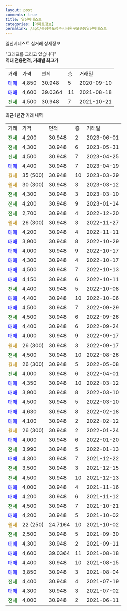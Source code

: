 ```yaml
---
layout: post
comments: true
title: 일신베네스트
categories: [아파트정보]
permalink: /apt/충청북도청주시서원구모충동일신베네스트
---
```


일신베네스트 실거래 상세정보

<script type="text/javascript">
  google.charts.load('current', {'packages':['line', 'corechart']});
  google.charts.setOnLoadCallback(drawChart);

  function drawChart() {
    var data = new google.visualization.DataTable();
    data.addColumn('date', '거래일');
    data.addColumn('number', "매매");
    data.addColumn('number', "전세");
    data.addColumn('number', "전매");

    data.addRows([[new Date(Date.parse("2023-06-01")), null, 4200, null], [new Date(Date.parse("2023-05-31")), null, 4300, null], [new Date(Date.parse("2023-04-25")), null, 4500, null], [new Date(Date.parse("2023-04-19")), 4400, null, null], [new Date(Date.parse("2023-03-29")), null, null, null], [new Date(Date.parse("2023-03-12")), null, null, null], [new Date(Date.parse("2023-03-10")), null, 4300, null], [new Date(Date.parse("2023-01-14")), null, 4200, null], [new Date(Date.parse("2022-12-20")), null, 2700, null], [new Date(Date.parse("2022-11-27")), null, null, null], [new Date(Date.parse("2022-11-11")), 4200, null, null], [new Date(Date.parse("2022-10-29")), 3900, null, null], [new Date(Date.parse("2022-10-17")), 4000, null, null], [new Date(Date.parse("2022-10-17")), 4300, null, null], [new Date(Date.parse("2022-10-13")), 4500, null, null], [new Date(Date.parse("2022-10-11")), 4150, null, null], [new Date(Date.parse("2022-10-08")), null, 4400, null], [new Date(Date.parse("2022-10-06")), 4400, null, null], [new Date(Date.parse("2022-09-29")), 4500, null, null], [new Date(Date.parse("2022-09-26")), null, 4500, null], [new Date(Date.parse("2022-09-24")), 4400, null, null], [new Date(Date.parse("2022-09-17")), 4000, null, null], [new Date(Date.parse("2022-09-17")), null, null, null], [new Date(Date.parse("2022-08-26")), null, 4500, null], [new Date(Date.parse("2022-05-08")), null, null, null], [new Date(Date.parse("2022-04-01")), null, 4000, null], [new Date(Date.parse("2022-03-12")), 4350, null, null], [new Date(Date.parse("2022-03-10")), 3900, null, null], [new Date(Date.parse("2022-03-10")), 4500, null, null], [new Date(Date.parse("2022-02-18")), 4630, null, null], [new Date(Date.parse("2022-02-12")), 4100, null, null], [new Date(Date.parse("2022-01-24")), null, null, null], [new Date(Date.parse("2022-01-20")), 4000, null, null], [new Date(Date.parse("2022-01-13")), null, 3990, null], [new Date(Date.parse("2021-12-22")), 4300, null, null], [new Date(Date.parse("2021-12-15")), null, 3500, null], [new Date(Date.parse("2021-12-13")), null, 4500, null], [new Date(Date.parse("2021-11-16")), 4000, null, null], [new Date(Date.parse("2021-11-12")), 4200, null, null], [new Date(Date.parse("2021-10-21")), null, 4500, null], [new Date(Date.parse("2021-10-02")), 4200, null, null], [new Date(Date.parse("2021-10-02")), null, null, null], [new Date(Date.parse("2021-09-30")), null, 2500, null], [new Date(Date.parse("2021-09-11")), 4300, null, null], [new Date(Date.parse("2021-08-18")), 4600, null, null], [new Date(Date.parse("2021-08-15")), 4400, null, null], [new Date(Date.parse("2021-08-04")), 3850, null, null], [new Date(Date.parse("2021-07-19")), null, 4400, null], [new Date(Date.parse("2021-07-02")), 4300, null, null], [new Date(Date.parse("2021-06-11")), null, 4000, null]]);

    var options = {
      hAxis: {
        format: 'yyyy/MM/dd'
      },    
      lineWidth: 0,
      pointsVisible: true,    
      title: '최근 1년간 유형별 실거래가 분포',
      legend: { position: 'bottom' }
    };

    var formatter = new google.visualization.NumberFormat({pattern:'###,###'} );
    formatter.format(data, 1);
    formatter.format(data, 2);
    
    setTimeout(function() {
        var chart = new google.visualization.LineChart(document.getElementById('columnchart_material'));
        chart.draw(data, (options));
        document.getElementById('loading').style.display = 'none';
    }, 200);
  }
</script>


<div id="loading" style="z-index:20; display: block; margin-left: 0px">"그래프를 그리고 있습니다"</div>
<div id="columnchart_material" style="width: 95%; margin-left: 0px; display: block"></div>
<!-- contents start -->
<b>역대 전용면적, 거래별 최고가</b>
<table class="sortable">
    <tr>
      <td>거래</td>
      <td>가격</td>
      <td>면적</td>
      <td>층</td>
      <td>거래일</td>
    </tr>
        <tr>
          <td><a style="color: blue">매매</a></td>
          <td>4,850</td>
          <td>30.948</td>
          <td>5</td>
          <td>2020-09-10</td>
        </tr>            <tr>
          <td><a style="color: blue">매매</a></td>
          <td>4,600</td>
          <td>39.0364</td>
          <td>11</td>
          <td>2021-08-18</td>
        </tr>        
        <tr>
              <td><a style="color: darkgreen">전세</a></td>
              <td>4,500</td>
              <td>30.948</td>
              <td>7</td>
              <td>2021-10-21</td>
            </tr>        
    
</table>

<b>최근 1년간 거래 내역</b>

<table class="sortable">
    <tr>
      <td>거래</td>
      <td>가격</td>
      <td>면적</td>
      <td>층</td>
      <td>거래일</td>
    </tr>
    <tr>
      <td><a style="color: darkgreen">전세</a></td>
      <td>4,200</td>
      <td>30.948</td>
      <td>2</td>
      <td>2023-06-01</td>
    </tr>          <tr>
      <td><a style="color: darkgreen">전세</a></td>
      <td>4,300</td>
      <td>30.948</td>
      <td>6</td>
      <td>2023-05-31</td>
    </tr>          <tr>
      <td><a style="color: darkgreen">전세</a></td>
      <td>4,500</td>
      <td>30.948</td>
      <td>7</td>
      <td>2023-04-25</td>
    </tr>          <tr>
      <td><a style="color: blue">매매</a></td>
      <td>4,400</td>
      <td>30.948</td>
      <td>7</td>
      <td>2023-04-19</td>
    </tr>          <tr>
      <td><a style="color: darkgoldenrod">월세</a></td>
      <td>35 (500)</td>
      <td>30.948</td>
      <td>10</td>
      <td>2023-03-29</td>
    </tr>          <tr>
      <td><a style="color: darkgoldenrod">월세</a></td>
      <td>30 (300)</td>
      <td>30.948</td>
      <td>3</td>
      <td>2023-03-12</td>
    </tr>          <tr>
      <td><a style="color: darkgreen">전세</a></td>
      <td>4,300</td>
      <td>30.948</td>
      <td>3</td>
      <td>2023-03-10</td>
    </tr>          <tr>
      <td><a style="color: darkgreen">전세</a></td>
      <td>4,200</td>
      <td>30.948</td>
      <td>9</td>
      <td>2023-01-14</td>
    </tr>          <tr>
      <td><a style="color: darkgreen">전세</a></td>
      <td>2,700</td>
      <td>30.948</td>
      <td>4</td>
      <td>2022-12-20</td>
    </tr>          <tr>
      <td><a style="color: darkgoldenrod">월세</a></td>
      <td>26 (300)</td>
      <td>30.948</td>
      <td>3</td>
      <td>2022-11-27</td>
    </tr>          <tr>
      <td><a style="color: blue">매매</a></td>
      <td>4,200</td>
      <td>30.948</td>
      <td>4</td>
      <td>2022-11-11</td>
    </tr>          <tr>
      <td><a style="color: blue">매매</a></td>
      <td>3,900</td>
      <td>30.948</td>
      <td>8</td>
      <td>2022-10-29</td>
    </tr>          <tr>
      <td><a style="color: blue">매매</a></td>
      <td>4,000</td>
      <td>30.948</td>
      <td>9</td>
      <td>2022-10-17</td>
    </tr>          <tr>
      <td><a style="color: blue">매매</a></td>
      <td>4,300</td>
      <td>30.948</td>
      <td>4</td>
      <td>2022-10-17</td>
    </tr>          <tr>
      <td><a style="color: blue">매매</a></td>
      <td>4,500</td>
      <td>30.948</td>
      <td>7</td>
      <td>2022-10-13</td>
    </tr>          <tr>
      <td><a style="color: blue">매매</a></td>
      <td>4,150</td>
      <td>30.948</td>
      <td>6</td>
      <td>2022-10-11</td>
    </tr>          <tr>
      <td><a style="color: darkgreen">전세</a></td>
      <td>4,400</td>
      <td>30.948</td>
      <td>5</td>
      <td>2022-10-08</td>
    </tr>          <tr>
      <td><a style="color: blue">매매</a></td>
      <td>4,400</td>
      <td>30.948</td>
      <td>10</td>
      <td>2022-10-06</td>
    </tr>          <tr>
      <td><a style="color: blue">매매</a></td>
      <td>4,500</td>
      <td>30.948</td>
      <td>7</td>
      <td>2022-09-29</td>
    </tr>          <tr>
      <td><a style="color: darkgreen">전세</a></td>
      <td>4,500</td>
      <td>30.948</td>
      <td>6</td>
      <td>2022-09-26</td>
    </tr>          <tr>
      <td><a style="color: blue">매매</a></td>
      <td>4,400</td>
      <td>30.948</td>
      <td>6</td>
      <td>2022-09-24</td>
    </tr>          <tr>
      <td><a style="color: blue">매매</a></td>
      <td>4,000</td>
      <td>30.948</td>
      <td>9</td>
      <td>2022-09-17</td>
    </tr>          <tr>
      <td><a style="color: darkgoldenrod">월세</a></td>
      <td>26 (300)</td>
      <td>30.948</td>
      <td>3</td>
      <td>2022-09-17</td>
    </tr>          <tr>
      <td><a style="color: darkgreen">전세</a></td>
      <td>4,500</td>
      <td>30.948</td>
      <td>10</td>
      <td>2022-08-26</td>
    </tr>          <tr>
      <td><a style="color: darkgoldenrod">월세</a></td>
      <td>26 (300)</td>
      <td>30.948</td>
      <td>5</td>
      <td>2022-05-08</td>
    </tr>          <tr>
      <td><a style="color: darkgreen">전세</a></td>
      <td>4,000</td>
      <td>30.948</td>
      <td>6</td>
      <td>2022-04-01</td>
    </tr>          <tr>
      <td><a style="color: blue">매매</a></td>
      <td>4,350</td>
      <td>30.948</td>
      <td>10</td>
      <td>2022-03-12</td>
    </tr>          <tr>
      <td><a style="color: blue">매매</a></td>
      <td>3,900</td>
      <td>30.948</td>
      <td>8</td>
      <td>2022-03-10</td>
    </tr>          <tr>
      <td><a style="color: blue">매매</a></td>
      <td>4,500</td>
      <td>30.948</td>
      <td>5</td>
      <td>2022-03-10</td>
    </tr>          <tr>
      <td><a style="color: blue">매매</a></td>
      <td>4,630</td>
      <td>30.948</td>
      <td>8</td>
      <td>2022-02-18</td>
    </tr>          <tr>
      <td><a style="color: blue">매매</a></td>
      <td>4,100</td>
      <td>30.948</td>
      <td>2</td>
      <td>2022-02-12</td>
    </tr>          <tr>
      <td><a style="color: darkgoldenrod">월세</a></td>
      <td>26 (300)</td>
      <td>30.948</td>
      <td>2</td>
      <td>2022-01-24</td>
    </tr>          <tr>
      <td><a style="color: blue">매매</a></td>
      <td>4,000</td>
      <td>30.948</td>
      <td>6</td>
      <td>2022-01-20</td>
    </tr>          <tr>
      <td><a style="color: darkgreen">전세</a></td>
      <td>3,990</td>
      <td>30.948</td>
      <td>5</td>
      <td>2022-01-13</td>
    </tr>          <tr>
      <td><a style="color: blue">매매</a></td>
      <td>4,300</td>
      <td>30.948</td>
      <td>7</td>
      <td>2021-12-22</td>
    </tr>          <tr>
      <td><a style="color: darkgreen">전세</a></td>
      <td>3,500</td>
      <td>30.948</td>
      <td>3</td>
      <td>2021-12-15</td>
    </tr>          <tr>
      <td><a style="color: darkgreen">전세</a></td>
      <td>4,500</td>
      <td>30.948</td>
      <td>10</td>
      <td>2021-12-13</td>
    </tr>          <tr>
      <td><a style="color: blue">매매</a></td>
      <td>4,000</td>
      <td>30.948</td>
      <td>4</td>
      <td>2021-11-16</td>
    </tr>          <tr>
      <td><a style="color: blue">매매</a></td>
      <td>4,200</td>
      <td>30.948</td>
      <td>6</td>
      <td>2021-11-12</td>
    </tr>          <tr>
      <td><a style="color: darkgreen">전세</a></td>
      <td>4,500</td>
      <td>30.948</td>
      <td>7</td>
      <td>2021-10-21</td>
    </tr>          <tr>
      <td><a style="color: blue">매매</a></td>
      <td>4,200</td>
      <td>30.948</td>
      <td>5</td>
      <td>2021-10-02</td>
    </tr>          <tr>
      <td><a style="color: darkgoldenrod">월세</a></td>
      <td>22 (250)</td>
      <td>24.7164</td>
      <td>10</td>
      <td>2021-10-02</td>
    </tr>          <tr>
      <td><a style="color: darkgreen">전세</a></td>
      <td>2,500</td>
      <td>30.948</td>
      <td>5</td>
      <td>2021-09-30</td>
    </tr>          <tr>
      <td><a style="color: blue">매매</a></td>
      <td>4,300</td>
      <td>30.948</td>
      <td>2</td>
      <td>2021-09-11</td>
    </tr>          <tr>
      <td><a style="color: blue">매매</a></td>
      <td>4,600</td>
      <td>39.0364</td>
      <td>11</td>
      <td>2021-08-18</td>
    </tr>          <tr>
      <td><a style="color: blue">매매</a></td>
      <td>4,400</td>
      <td>30.948</td>
      <td>10</td>
      <td>2021-08-15</td>
    </tr>          <tr>
      <td><a style="color: blue">매매</a></td>
      <td>3,850</td>
      <td>30.948</td>
      <td>3</td>
      <td>2021-08-04</td>
    </tr>          <tr>
      <td><a style="color: darkgreen">전세</a></td>
      <td>4,400</td>
      <td>30.948</td>
      <td>4</td>
      <td>2021-07-19</td>
    </tr>          <tr>
      <td><a style="color: blue">매매</a></td>
      <td>4,300</td>
      <td>30.948</td>
      <td>3</td>
      <td>2021-07-02</td>
    </tr>          <tr>
      <td><a style="color: darkgreen">전세</a></td>
      <td>4,000</td>
      <td>30.948</td>
      <td>2</td>
      <td>2021-06-11</td>
    </tr>      </table>
<!-- contents end -->    

